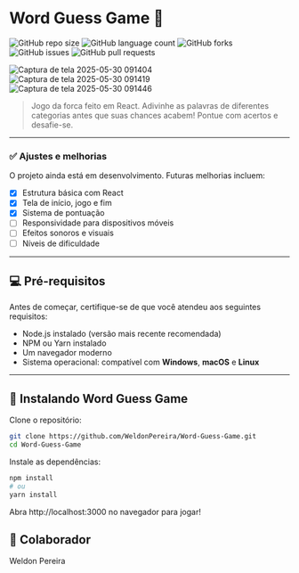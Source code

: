 # Word Guess Game 🎯

![GitHub repo size](https://img.shields.io/github/repo-size/WeldonPereira/Word-Guess-Game?style=for-the-badge)
![GitHub language count](https://img.shields.io/github/languages/count/WeldonPereira/Word-Guess-Game?style=for-the-badge)
![GitHub forks](https://img.shields.io/github/forks/WeldonPereira/Word-Guess-Game?style=for-the-badge)
![GitHub issues](https://img.shields.io/github/issues/WeldonPereira/Word-Guess-Game?style=for-the-badge)
![GitHub pull requests](https://img.shields.io/github/issues-pr/WeldonPereira/Word-Guess-Game?style=for-the-badge)

![Captura de tela 2025-05-30 091404](https://github.com/user-attachments/assets/07e23425-7356-4dd1-b667-2529ddea03e3)
![Captura de tela 2025-05-30 091419](https://github.com/user-attachments/assets/0656ba35-44a0-4e9a-85fb-9d2232f480fa)
![Captura de tela 2025-05-30 091446](https://github.com/user-attachments/assets/97e3859a-1589-4256-938f-77357643c2b6)

> Jogo da forca feito em React. Adivinhe as palavras de diferentes categorias antes que suas chances acabem! Pontue com acertos e desafie-se.

---

### ✅ Ajustes e melhorias

O projeto ainda está em desenvolvimento. Futuras melhorias incluem:

- [x] Estrutura básica com React
- [x] Tela de início, jogo e fim
- [x] Sistema de pontuação
- [ ] Responsividade para dispositivos móveis
- [ ] Efeitos sonoros e visuais
- [ ] Níveis de dificuldade

---

## 💻 Pré-requisitos

Antes de começar, certifique-se de que você atendeu aos seguintes requisitos:

- Node.js instalado (versão mais recente recomendada)
- NPM ou Yarn instalado
- Um navegador moderno
- Sistema operacional: compatível com **Windows**, **macOS** e **Linux**

---

## 🚀 Instalando Word Guess Game

Clone o repositório:

```bash
git clone https://github.com/WeldonPereira/Word-Guess-Game.git
cd Word-Guess-Game
```
Instale as dependências:

```bash
npm install
# ou
yarn install
```
Abra http://localhost:3000 no navegador para jogar!
## 🤝 Colaborador
Weldon Pereira
